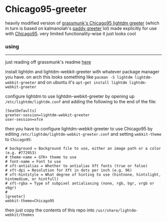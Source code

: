 # Chicago95-greeter
heavily modified version of [grassmunk's Chicago95 lightdm greeter](https://github.com/grassmunk/Chicago95/tree/master/Lightdm/Chicago95) (which in turn is based on kalmanolah's [paddy greeter](https://github.com/kalmanolah/paddy-greeter/) lol) made explicitly for use with [Chicago95](https://github.com/grassmunk/Chicago95/). very limited functionality-wise it just looks cool

### using
* * *
just reading off grassmunk's readme [here](https://github.com/grassmunk/Chicago95/tree/master/Lightdm/Chicago95)

install lightdm and lightdm-webkit-greeter with whatever package manager you have. on arch this looks something like `pacman -S lightdm lightdm-webkit-greeter` and on ubuntu it's `apt-get install lightdm lightdm-webkit-greeter`

configure lightdm to use lightdm-webkit-greeter by opening up `/etc/lightdm/lightdm.conf` and adding the following to the end of the file:

```
[SeatDefaults]
greeter-session=lightdm-webkit-greeter
user-session=xfce
```

then you have to configure lightdm-webkit-greeter to use Chicago95 by editing `/etc/lightdm/lightdm-webkit-greeter.conf` and setting `webkit-theme` to `Chicago95`:

```
# background = Background file to use, either an image path or a color (e.g. #772953)
# theme-name = GTK+ theme to use
# font-name = Font to use
# xft-antialias = Whether to antialias Xft fonts (true or false)
# xft-dpi = Resolution for Xft in dots per inch (e.g. 96)
# xft-hintstyle = What degree of hinting to use (hintnone, hintslight, hintmedium, or hintfull)
# xft-rgba = Type of subpixel antialiasing (none, rgb, bgr, vrgb or vbgr)
#
[greeter]
webkit-theme=Chicago95
```

then just copy the contents of this repo into `/usr/share/lightdm-webkit/themes`